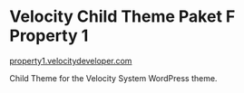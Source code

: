 Velocity Child Theme Paket F Property 1
=================
[property1.velocitydeveloper.com](https://www.property1.velocitydeveloper.com/)

Child Theme for the Velocity System WordPress theme.
